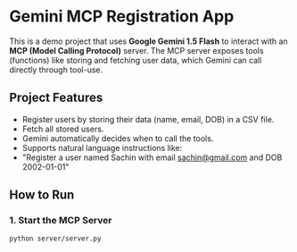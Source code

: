 # Gemini MCP Registration App

This is a demo project that uses **Google Gemini 1.5 Flash** to interact with an **MCP (Model Calling Protocol)** server. The MCP server exposes tools (functions) like storing and fetching user data, which Gemini can call directly through tool-use.


## Project Features

- Register users by storing their data (name, email, DOB) in a CSV file.
- Fetch all stored users.
- Gemini automatically decides when to call the tools.
- Supports natural language instructions like:
- "Register a user named Sachin with email sachin@gmail.com and DOB 2002-01-01"

## How to Run

### 1. Start the MCP Server

```bash
python server/server.py